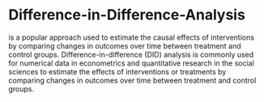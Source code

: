 # Difference-in-Difference-Analysis

is a popular approach used to estimate the causal effects of interventions by comparing changes in
outcomes over time between treatment and control groups. Difference-in-difference (DID) analysis
is commonly used for numerical data in econometrics and quantitative research in the social sciences
to estimate the effects of interventions or treatments by comparing changes in outcomes over time
between treatment and control groups.
